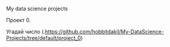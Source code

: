 My data science projects 


Проект 0. 

Угадай число (.https://github.com/hobbitdakil/My-DataScience-Projects/tree/default/project_0)
